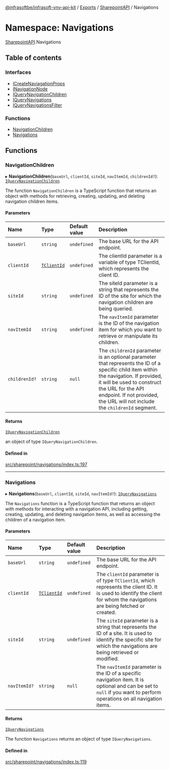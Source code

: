 [@infrasoftbe/infrasoft-vnv-api-kit](../README.md) / [Exports](../modules.md) / [SharepointAPI](SharepointAPI.md) / Navigations

# Namespace: Navigations

[SharepointAPI](SharepointAPI.md).Navigations

## Table of contents

### Interfaces

- [ICreateNaviagationProps](../interfaces/SharepointAPI.Navigations.ICreateNaviagationProps.md)
- [INavigationNode](../interfaces/SharepointAPI.Navigations.INavigationNode.md)
- [IQueryNavigationChildren](../interfaces/SharepointAPI.Navigations.IQueryNavigationChildren.md)
- [IQueryNavigations](../interfaces/SharepointAPI.Navigations.IQueryNavigations.md)
- [IQueryNavigationsFilter](../interfaces/SharepointAPI.Navigations.IQueryNavigationsFilter.md)

### Functions

- [NavigationChildren](SharepointAPI.Navigations.md#navigationchildren)
- [Navigations](SharepointAPI.Navigations.md#navigations)

## Functions

### NavigationChildren

▸ **NavigationChildren**(`baseUrl`, `clientId`, `siteId`, `navItemId`, `childrenId?`): [`IQueryNavigationChildren`](../interfaces/SharepointAPI.Navigations.IQueryNavigationChildren.md)

The function `NavigationChildren` is a TypeScript function that returns an object with methods for
retrieving, creating, updating, and deleting navigation children items.

#### Parameters

| Name | Type | Default value | Description |
| :------ | :------ | :------ | :------ |
| `baseUrl` | `string` | `undefined` | The base URL for the API endpoint. |
| `clientId` | [`TClientId`](SharepointAPI.Sites.md#tclientid) | `undefined` | The clientId parameter is a variable of type TClientId, which represents the client ID. |
| `siteId` | `string` | `undefined` | The siteId parameter is a string that represents the ID of the site for which the navigation children are being queried. |
| `navItemId` | `string` | `undefined` | The `navItemId` parameter is the ID of the navigation item for which you want to retrieve or manipulate its children. |
| `childrenId?` | `string` | `null` | The `childrenId` parameter is an optional parameter that represents the ID of a specific child item within the navigation. If provided, it will be used to construct the URL for the API endpoint. If not provided, the URL will not include the `childrenId` segment. |

#### Returns

[`IQueryNavigationChildren`](../interfaces/SharepointAPI.Navigations.IQueryNavigationChildren.md)

an object of type `IQueryNavigationChildren`.

#### Defined in

[src/sharepoint/navigations/index.ts:197](https://github.com/infrasoftbe/Infrasoft-vnv-api-kit/blob/783d42b/src/sharepoint/navigations/index.ts#L197)

___

### Navigations

▸ **Navigations**(`baseUrl`, `clientId`, `siteId`, `navItemId?`): [`IQueryNavigations`](../interfaces/SharepointAPI.Navigations.IQueryNavigations.md)

The `Navigations` function is a TypeScript function that returns an object with methods for
interacting with a navigation API, including getting, creating, updating, and deleting navigation
items, as well as accessing the children of a navigation item.

#### Parameters

| Name | Type | Default value | Description |
| :------ | :------ | :------ | :------ |
| `baseUrl` | `string` | `undefined` | The base URL for the API endpoint. |
| `clientId` | [`TClientId`](SharepointAPI.Sites.md#tclientid) | `undefined` | The `clientId` parameter is of type `TClientId`, which represents the client ID. It is used to identify the client for whom the navigations are being fetched or created. |
| `siteId` | `string` | `undefined` | The `siteId` parameter is a string that represents the ID of a site. It is used to identify the specific site for which the navigations are being retrieved or modified. |
| `navItemId?` | `string` | `null` | The `navItemId` parameter is the ID of a specific navigation item. It is optional and can be set to `null` if you want to perform operations on all navigation items. |

#### Returns

[`IQueryNavigations`](../interfaces/SharepointAPI.Navigations.IQueryNavigations.md)

The function `Navigations` returns an object of type `IQueryNavigations`.

#### Defined in

[src/sharepoint/navigations/index.ts:119](https://github.com/infrasoftbe/Infrasoft-vnv-api-kit/blob/783d42b/src/sharepoint/navigations/index.ts#L119)
